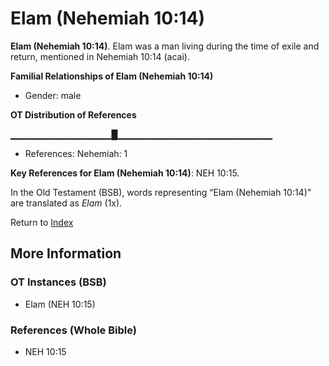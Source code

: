 # Elam (Nehemiah 10:14)
**Elam (Nehemiah 10:14)**. 
Elam was a man living during the time of exile and return, mentioned in Nehemiah 10:14 (acai). 




**Familial Relationships of Elam (Nehemiah 10:14)**


* Gender: male


**OT Distribution of References**

▁▁▁▁▁▁▁▁▁▁▁▁▁▁▁█▁▁▁▁▁▁▁▁▁▁▁▁▁▁▁▁▁▁▁▁▁▁▁
* References: Nehemiah: 1



**Key References for Elam (Nehemiah 10:14)**: 
NEH 10:15. 


In the Old Testament (BSB), words representing “Elam (Nehemiah 10:14)” are translated as 
*Elam* (1x). 




Return to [Index](00-Index.md)

## More Information

### OT Instances (BSB)

* Elam (NEH 10:15)



### References (Whole Bible)

* NEH 10:15



